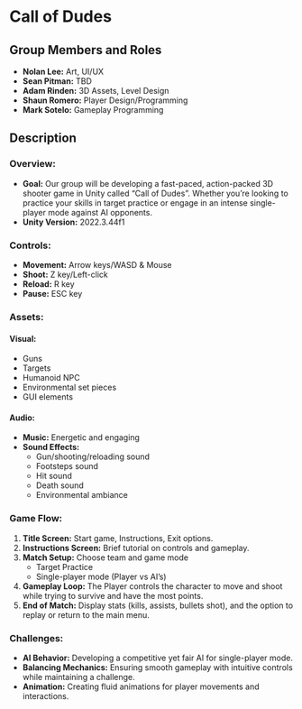 # Call of Dudes
## Group Members and Roles
* **Nolan Lee:** Art, UI/UX
* **Sean Pitman:** TBD
* **Adam Rinden:** 3D Assets, Level Design
* **Shaun Romero:** Player Design/Programming
* **Mark Sotelo:** Gameplay Programming
## Description
### Overview:
* **Goal:** Our group will be developing a fast-paced, action-packed 3D shooter game in Unity called “Call of Dudes”. Whether you’re looking to practice your skills in target practice or engage in an intense single-player mode against AI opponents.
* **Unity Version:** 2022.3.44f1
### Controls:
* **Movement:** Arrow keys/WASD & Mouse
* **Shoot:** Z key/Left-click
* **Reload:** R key
* **Pause:** ESC key

### Assets:
#### Visual:
* Guns
* Targets
* Humanoid NPC
* Environmental set pieces
* GUI elements
#### Audio:
* **Music:** Energetic and engaging
* **Sound Effects:** 
	* Gun/shooting/reloading sound
	* Footsteps sound
	* Hit sound
	* Death sound
	* Environmental ambiance

### Game Flow:

1. **Title Screen:** Start game, Instructions, Exit options.
2. **Instructions Screen:** Brief tutorial on controls and gameplay.
3. **Match Setup:** Choose team and game mode
	* Target Practice
	* Single-player mode (Player vs AI’s)
4. **Gameplay Loop:** The Player controls the character to move and shoot while trying to survive and have the most points.
5. **End of Match:** Display stats (kills, assists, bullets shot), and the option to replay or return to the main menu.

### Challenges:
* **AI Behavior:** Developing a competitive yet fair AI for single-player mode.
* **Balancing Mechanics:** Ensuring smooth gameplay with intuitive controls while maintaining a challenge.
* **Animation:** Creating fluid animations for player movements and interactions.

